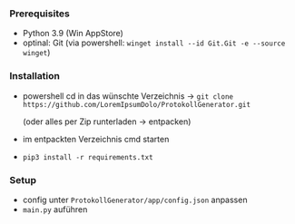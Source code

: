 ### Prerequisites

* Python 3.9 (Win AppStore)
* optinal: Git (via powershell:  `winget install --id Git.Git -e --source winget`)

### Installation

* powershell cd in das wünschte Verzeichnis -> `git clone https://github.com/LoremIpsumDolo/ProtokollGenerator.git`

    (oder alles per Zip runterladen -> entpacken)


* im entpackten Verzeichnis cmd starten 
* `pip3 install -r requirements.txt`


 ### Setup
 
 * config unter `ProtokollGenerator/app/config.json` anpassen
 * `main.py` auführen
